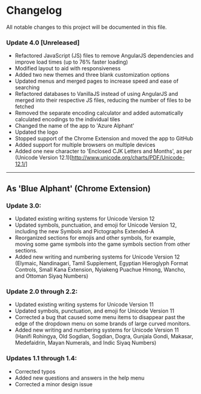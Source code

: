 # Changelog
All notable changes to this project will be documented in this file.

### Update 4.0 [Unreleased]
- Refactored JavaScript (JS) files to remove AngularJS dependencies and improve load times (up to 76% faster loading)
- Modified layout to aid with responsiveness
- Added two new themes and three blank customization options
- Updated menus and merged pages to increase speed and ease of searching
- Refactored databases to VanillaJS instead of using AngularJS and merged into their respective JS files, reducing the number of files to be fetched
- Removed the separate encoding calculator and added automatically calculated encodings to the individual tiles
- Changed the name of the app to 'Azure Alphant'
- Updated the logo
- Stopped support of the Chrome Extension and moved the app to GitHub
- Added support for multiple browsers on multiple devices
- Added one new character to 'Enclosed CJK Letters and Months', as per (Unicode Version 12.1)[http://www.unicode.org/charts/PDF/Unicode-12.1/]

***

## As 'Blue Alphant' (Chrome Extension)

### Update 3.0:
- Updated existing writing systems for Unicode Version 12
- Updated symbols, punctuation, and emoji for Unicode Version 12, including the new Symbols and Pictographs Extended-A
- Reorganized sections for emojis and other symbols, for example, moving some game symbols into the game symbols section from other sections.
- Added new writing and numbering systems for Unicode Version 12 (Elymaic, Nandinagari, Tamil Supplement, Egyptian Hieroglyph Format Controls, Small Kana Extension, Nyiakeng Puachue Hmong, Wancho, and Ottoman Siyaq Numbers)

### Update 2.0 through 2.2:
- Updated existing writing systems for Unicode Version 11
- Updated symbols, punctuation, and emoji for Unicode Version 11
- Corrected a bug that caused some menu items to disappear past the edge of the dropdown menu on some brands of large curved monitors.
- Added new writing and numbering systems for Unicode Version 11 (Hanifi Rohingya, Old Sogdian, Sogdian, Dogra, Gunjala Gondi, Makasar, Medefaidrin, Mayan Numerals, and Indic Siyaq Numbers)

### Updates 1.1 through 1.4:
- Corrected typos
- Added new questions and answers in the help menu
- Corrected a minor design issue
